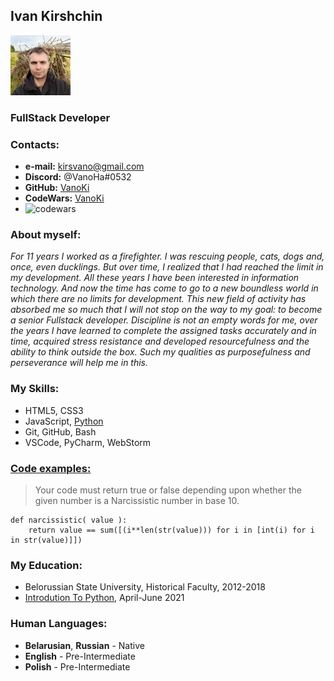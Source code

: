 ## Ivan Kirshchin
![photo](Iam.jpg)
### FullStack Developer
### Contacts:
* **e-mail:** kirsvano@gmail.com     
* **Discord:** @VanoHa#0532
* **GitHub:** [VanoKi](https://github.com/VanoKi) 
* **CodeWars:** [VanoKi](https://www.codewars.com/users/VanoKi)
* ![codewars](https://www.codewars.com/users/VanoKi/badges/small?theme=dark)

### About myself:
*For 11 years I worked as a firefighter. I was rescuing people, cats, dogs and, once,
even ducklings. But over time, I realized that I had reached the limit in my development.
All these years I have been interested in information technology. And now the time has come to
go to a new boundless world in which there are no limits for development.
This new field of activity has absorbed me so much that I will not stop on the way to my goal:
to become a senior Fullstack developer. Discipline is not an empty words for me, over the years
I have learned to complete the assigned tasks accurately and in time, acquired stress resistance
and developed resourcefulness and the ability to think outside the box. Such my qualities as
purposefulness and perseverance will help me in this.*

### My Skills:
* HTML5, CSS3 
* JavaScript, [Python](https://www.codewars.com/users/VanoKi/completed_solutions)
* Git, GitHub, Bash
* VSCode, PyCharm, WebStorm

### [Code examples:](https://www.codewars.com/users/VanoKi/completed_solutions)
>Your code must return true or false depending upon whether the 
> given number is a Narcissistic number in base 10.

```
def narcissistic( value ):
    return value == sum([(i**len(str(value))) for i in [int(i) for i in str(value)]])
```
### My Education:
* Belorussian State University, Historical Faculty, 2012-2018
* [Introdution To Python](https://training.by/#!/Training/2870?lang=ru), April-June 2021

### Human Languages:
* **Belarusian**, **Russian** - Native
* **English** - Pre-Intermediate
* **Polish** -  Pre-Intermediate
